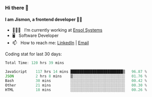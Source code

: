 ### Hi there 👋

#### I am Jismon, a frontend developer 👦🏻

- 🧑🏻‍💻   &nbsp; I’m currently working at <a href='https://www.ensolsystems.com/' target="_blank">Ensol Systems</a>
- 🖥   &nbsp; Software Developer
- 📫   &nbsp; How to reach me: <a href='https://www.linkedin.com/in/jismonthomas/'>LinkedIn</a> | <a href='mailto:hellojismonthomas@gmail.com'>Email</a>

Coding stat for last 30 days:
<!--START_SECTION:waka-->

```javascript
Total Time: 120 hrs 39 mins

JavaScript    117 hrs 14 mins ████████████████████████▒   96.87 %
JSON          2 hrs 8 mins    ▒░░░░░░░░░░░░░░░░░░░░░░░░   01.76 %
Bash          30 mins         ░░░░░░░░░░░░░░░░░░░░░░░░░   00.42 %
Other         21 mins         ░░░░░░░░░░░░░░░░░░░░░░░░░   00.30 %
HTML          18 mins         ░░░░░░░░░░░░░░░░░░░░░░░░░   00.26 %
```

<!--END_SECTION:waka-->

<!--
**jismonthomas/jismonthomas** is a ✨ _special_ ✨ repository because its `README.md` (this file) appears on your GitHub profile.

Here are some ideas to get you started:

- 🔭 I’m currently working on ...
- 🌱 I’m currently learning ...
- 👯 I’m looking to collaborate on ...
- 🤔 I’m looking for help with ...
- 💬 Ask me about ...
- 📫 How to reach me: ...
- 😄 Pronouns: ...
- ⚡ Fun fact: ...
-->
